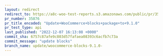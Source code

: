 ```yaml
---
layout: redirect
redirect_to: https://a8c-woo-test-reports.s3.amazonaws.com/public/pr/35876/api/index.html
pr_number: 35876
pr_title_encoded: "Update+WooCommerce+blocks+package+to+9.1.0"
pr_test_type: api
last_published: "2022-12-07 16:13:08 +0000"
commit_sha: 6757c87afe9c803d57fafaea08393c6acfb7c73a
commit_message: "update blocks"
branch_name: update/woocommerce-blocks-9.1.0-
---
```

